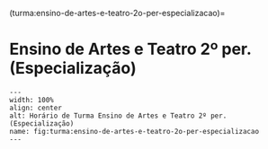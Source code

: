 (turma:ensino-de-artes-e-teatro-2o-per-especializacao)=

# Ensino de Artes e Teatro 2º per. (Especialização)

```{figure} ../_static/img/turma/ensino-de-artes-e-teatro-2o-per-especializacao.png
---
width: 100%
align: center
alt: Horário de Turma Ensino de Artes e Teatro 2º per. (Especialização)
name: fig:turma:ensino-de-artes-e-teatro-2o-per-especializacao
---
```

